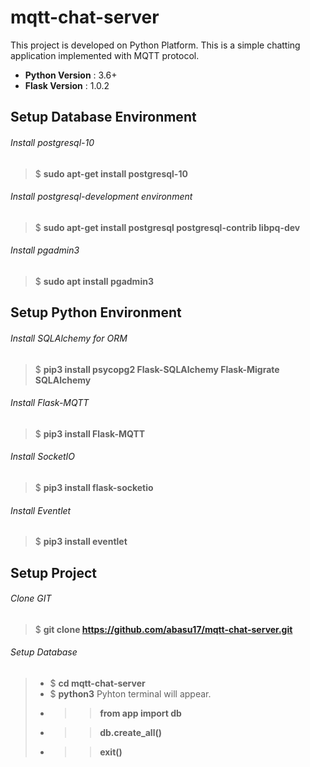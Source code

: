 # mqtt-chat-server

This project is developed on Python Platform. This is a simple chatting application implemented with MQTT protocol.
- **Python Version** : 3.6+
- **Flask Version** : 1.0.2

## Setup Database Environment
###### Install postgresql-10
> $ **sudo apt-get install postgresql-10**

###### Install postgresql-development environment
> $ **sudo apt-get install postgresql postgresql-contrib libpq-dev**

###### Install pgadmin3
> $ **sudo apt install pgadmin3**

## Setup Python Environment
###### Install SQLAlchemy for ORM
> $ **pip3 install psycopg2 Flask-SQLAlchemy Flask-Migrate SQLAlchemy**

###### Install Flask-MQTT
> $ **pip3 install Flask-MQTT**

###### Install SocketIO
> $ **pip3 install flask-socketio**

###### Install Eventlet
> $ **pip3 install eventlet**

## Setup Project
###### Clone GIT
> $ **git clone https://github.com/abasu17/mqtt-chat-server.git**

###### Setup Database
> - $ **cd mqtt-chat-server**
> - $ **python3**
Pyhton terminal will appear.
> - >> **from app import db**
> - >> **db.create_all()**
> - >> **exit()**
